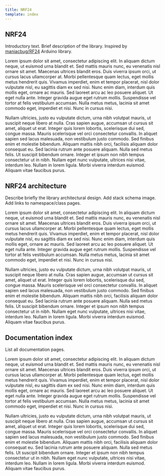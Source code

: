 ```yaml
---
title: NRF24
template: index
---
```


## NRF24

Introductory text. Brief description of the library. Inspired by [maniacbug/RF24](https://github.com/maniacbug/RF24) Arduino library.

Lorem ipsum dolor sit amet, consectetur adipiscing elit. In aliquam dictum neque, ut euismod urna blandit et. Sed mattis mauris nunc, eu venenatis nisl ornare sit amet. Maecenas ultrices blandit eros. Duis viverra ipsum orci, ut cursus lacus ullamcorper at. Morbi pellentesque quam lectus, eget mollis metus hendrerit quis. Vivamus imperdiet, enim et tempor placerat, nisl dolor vulputate nisl, eu sagittis diam ex sed nisi. Nunc enim diam, interdum quis mollis eget, ornare ac mauris. Sed laoreet arcu ac leo posuere aliquet. Ut eget nulla ante. Integer gravida augue eget rutrum mollis. Suspendisse vel tortor at felis vestibulum accumsan. Nulla metus metus, lacinia sit amet commodo eget, imperdiet et nisi. Nunc in cursus nisi.

Nullam ultricies, justo eu vulputate dictum, urna nibh volutpat mauris, ut suscipit neque libero at nulla. Cras sapien augue, accumsan ut cursus sit amet, aliquet ut erat. Integer quis lorem lobortis, scelerisque dui sed, congue massa. Mauris scelerisque vel orci consectetur convallis. In aliquet sapien sed lacus malesuada, non vestibulum justo commodo. Sed finibus enim et molestie bibendum. Aliquam mattis nibh orci, facilisis aliquam dolor consequat eu. Sed lacinia rutrum ante posuere aliquam. Nulla sed metus felis. Ut suscipit bibendum ornare. Integer et ipsum non nibh tempus consectetur ut in nibh. Nullam eget nunc vulputate, ultrices nisi vitae, interdum leo. Nullam in lorem ligula. Morbi viverra interdum euismod. Aliquam vitae faucibus purus.

## NRF24 architecture

Describe briefly the library architectural design. Add stack schema image. Add links to namespace/class pages.

Lorem ipsum dolor sit amet, consectetur adipiscing elit. In aliquam dictum neque, ut euismod urna blandit et. Sed mattis mauris nunc, eu venenatis nisl ornare sit amet. Maecenas ultrices blandit eros. Duis viverra ipsum orci, ut cursus lacus ullamcorper at. Morbi pellentesque quam lectus, eget mollis metus hendrerit quis. Vivamus imperdiet, enim et tempor placerat, nisl dolor vulputate nisl, eu sagittis diam ex sed nisi. Nunc enim diam, interdum quis mollis eget, ornare ac mauris. Sed laoreet arcu ac leo posuere aliquet. Ut eget nulla ante. Integer gravida augue eget rutrum mollis. Suspendisse vel tortor at felis vestibulum accumsan. Nulla metus metus, lacinia sit amet commodo eget, imperdiet et nisi. Nunc in cursus nisi.

Nullam ultricies, justo eu vulputate dictum, urna nibh volutpat mauris, ut suscipit neque libero at nulla. Cras sapien augue, accumsan ut cursus sit amet, aliquet ut erat. Integer quis lorem lobortis, scelerisque dui sed, congue massa. Mauris scelerisque vel orci consectetur convallis. In aliquet sapien sed lacus malesuada, non vestibulum justo commodo. Sed finibus enim et molestie bibendum. Aliquam mattis nibh orci, facilisis aliquam dolor consequat eu. Sed lacinia rutrum ante posuere aliquam. Nulla sed metus felis. Ut suscipit bibendum ornare. Integer et ipsum non nibh tempus consectetur ut in nibh. Nullam eget nunc vulputate, ultrices nisi vitae, interdum leo. Nullam in lorem ligula. Morbi viverra interdum euismod. Aliquam vitae faucibus purus.

## Documentation index

List all documentation pages.

Lorem ipsum dolor sit amet, consectetur adipiscing elit. In aliquam dictum neque, ut euismod urna blandit et. Sed mattis mauris nunc, eu venenatis nisl ornare sit amet. Maecenas ultrices blandit eros. Duis viverra ipsum orci, ut cursus lacus ullamcorper at. Morbi pellentesque quam lectus, eget mollis metus hendrerit quis. Vivamus imperdiet, enim et tempor placerat, nisl dolor vulputate nisl, eu sagittis diam ex sed nisi. Nunc enim diam, interdum quis mollis eget, ornare ac mauris. Sed laoreet arcu ac leo posuere aliquet. Ut eget nulla ante. Integer gravida augue eget rutrum mollis. Suspendisse vel tortor at felis vestibulum accumsan. Nulla metus metus, lacinia sit amet commodo eget, imperdiet et nisi. Nunc in cursus nisi.

Nullam ultricies, justo eu vulputate dictum, urna nibh volutpat mauris, ut suscipit neque libero at nulla. Cras sapien augue, accumsan ut cursus sit amet, aliquet ut erat. Integer quis lorem lobortis, scelerisque dui sed, congue massa. Mauris scelerisque vel orci consectetur convallis. In aliquet sapien sed lacus malesuada, non vestibulum justo commodo. Sed finibus enim et molestie bibendum. Aliquam mattis nibh orci, facilisis aliquam dolor consequat eu. Sed lacinia rutrum ante posuere aliquam. Nulla sed metus felis. Ut suscipit bibendum ornare. Integer et ipsum non nibh tempus consectetur ut in nibh. Nullam eget nunc vulputate, ultrices nisi vitae, interdum leo. Nullam in lorem ligula. Morbi viverra interdum euismod. Aliquam vitae faucibus purus.